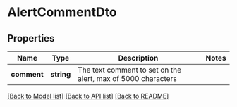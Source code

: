 # AlertCommentDto

## Properties
Name | Type | Description | Notes
------------ | ------------- | ------------- | -------------
**comment** | **string** | The text comment to set on the alert, max of 5000 characters | 

[[Back to Model list]](../README.md#documentation-for-models) [[Back to API list]](../README.md#documentation-for-api-endpoints) [[Back to README]](../README.md)


